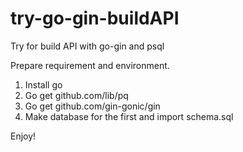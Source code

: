 # try-go-gin-buildAPI
Try for build API with go-gin and psql

Prepare requirement and environment.
1. Install go
2. Go get github.com/lib/pq
3. Go get github.com/gin-gonic/gin
4. Make database for the first and import schema.sql


Enjoy!
